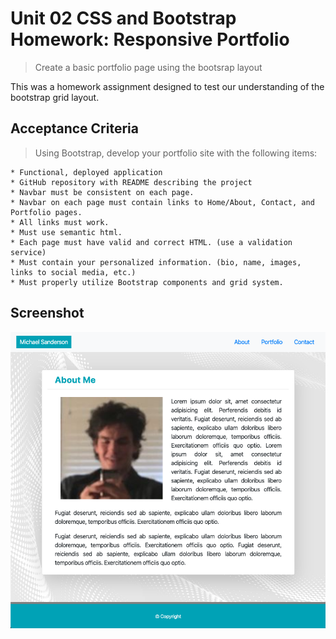 # Unit 02 CSS and Bootstrap Homework: Responsive Portfolio
> Create a basic portfolio page using the bootsrap layout

This was a homework assignment designed to test our understanding of the bootstrap grid layout.

## Acceptance Criteria
> Using Bootstrap, develop your portfolio site with the following items:
```
* Functional, deployed application
* GitHub repository with README describing the project
* Navbar must be consistent on each page.
* Navbar on each page must contain links to Home/About, Contact, and Portfolio pages.
* All links must work.
* Must use semantic html.
* Each page must have valid and correct HTML. (use a validation service)
* Must contain your personalized information. (bio, name, images, links to social media, etc.)
* Must properly utilize Bootstrap components and grid system.

```

## Screenshot
![Screenshot of the website](screenshotExample.png)
